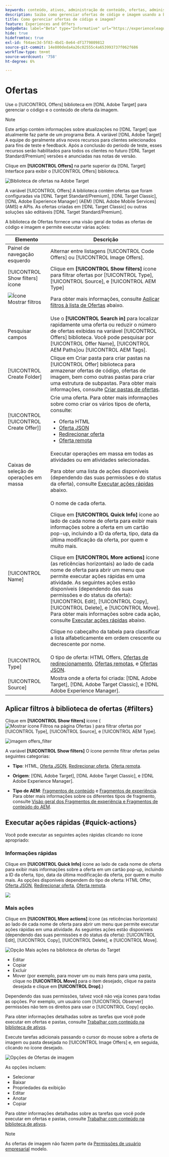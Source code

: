 ```yaml
---
keywords: conteúdo, ativos, administração de conteúdo, ofertas, administração de ativos, inserção do modo de seleção, modo de seleção
description: Saiba como gerenciar ofertas de código e imagem usando a biblioteca de ofertas.
title: Como gerenciar ofertas de código e imagem?
feature: Experiences and Offers
badgeBeta: label="Beta" type="Informative" url="https://experienceleague.adobe.com/docs/target/using/introduction/intro.html?lang=pt-BR#beta newtab=true" tooltip="O que são recursos beta no  [!DNL Adobe Target]."
hide: true
hidefromtoc: true
exl-id: f64aec3d-5f83-4bd1-8e64-df1779809812
source-git-commit: 14e800deda4a26c02555c4a653993737f062f686
workflow-type: tm+mt
source-wordcount: '758'
ht-degree: 6%

---
```


# Ofertas

Use o [!UICONTROL Offers] biblioteca em [!DNL Adobe Target] para gerenciar o código e o conteúdo de oferta da imagem.

>[!NOTE]
>
>Este artigo contém informações sobre atualizações no [!DNL Target] que atualmente faz parte de um programa Beta. A variável [!DNL Adobe Target] A equipe do geralmente ativa novos recursos para clientes selecionados para fins de teste e feedback. Após a conclusão do período de teste, esses recursos serão habilitados para todos os clientes no futuro [!DNL Target Standard/Premium] versões e anunciadas nas notas de versão.

Clique em **[!UICONTROL Offers]** na parte superior da [!DNL Target] Interface para exibir o [!UICONTROL Offers] biblioteca.

![Biblioteca de ofertas na Adobe Target](/help/main/c-experiences/c-manage-content/assets/offers-page-new.png)

A variável [!UICONTROL Offers] A biblioteca contém ofertas que foram configuradas via [!DNL Target Standard/Premium], [!DNL Target Classic], [!DNL Adobe Experience Manager] (AEM) [!DNL Adobe Mobile Services] (AMS) e APIs. As ofertas criadas em [!DNL Target Classic] ou outras soluções são editáveis [!DNL Target Standard/Premium].

A biblioteca de Ofertas fornece uma visão geral de todas as ofertas de código e imagem e permite executar várias ações:

| Elemento | Descrição |
|--- |--- |
| Painel de navegação esquerdo | Alternar entre listagens [!UICONTROL Code Offers] ou [!UICONTROL Image Offers]. |
| [!UICONTROL Show filters] ícone<P>![Ícone Mostrar filtros](/help/main/c-activities/assets/show-filters-icon.png) | Clique em **[!UICONTROL Show filters]** ícone para filtrar ofertas por [!UICONTROL Type], [!UICONTROL Source], e [!UICONTROL AEM Type]<P>Para obter mais informações, consulte [Aplicar filtros à lista de Ofertas](#filters) abaixo. |
| Pesquisar campos | Use o **[!UICONTROL Search in]** para localizar rapidamente uma oferta ou reduzir o número de ofertas exibidas na variável [!UICONTROL Offers] biblioteca. Você pode pesquisar por [!UICONTROL Offer Name], [!UICONTROL AEM Paths]ou [!UICONTROL AEM Tags]. |
| [!UICONTROL Create Folder] | Clique em Criar pasta para criar pastas na [!UICONTROL Offer] biblioteca para armazenar ofertas de código, ofertas de imagem, bem como outras pastas para criar uma estrutura de subpastas. Para obter mais informações, consulte [Criar pastas de ofertas](/help/main/c-experiences/c-manage-content/create-content-folder.md). |
| [!UICONTROL [!UICONTROL Create Offer]] | Crie uma oferta. Para obter mais informações sobre como criar os vários tipos de oferta, consulte: <ul><li>Oferta HTML</li><li>[Oferta JSON](/help/main/c-experiences/c-manage-content/create-json-offer.md)</li><li>[Redirecionar oferta](/help/main/c-experiences/c-manage-content/offer-redirect.md)</li><li>[Oferta remota](/help/main/c-experiences/c-manage-content/about-remote-offers.md)</li></ul> |
| Caixas de seleção de operações em massa | Executar operações em massa em todas as atividades ou em atividades selecionadas.<P>Para obter uma lista de ações disponíveis (dependendo das suas permissões e do status da oferta), consulte [Executar ações rápidas](#quick-actions) abaixo. |
| [!UICONTROL Name] | O nome de cada oferta.<P>Clique em **[!UICONTROL Quick Info]** ícone ao lado de cada nome de oferta para exibir mais informações sobre a oferta em um cartão pop-up, incluindo a ID da oferta, tipo, data da última modificação da oferta, por quem e muito mais.<p>Clique em **[!UICONTROL More actions]** ícone (as reticências horizontais) ao lado de cada nome de oferta para abrir um menu que permite executar ações rápidas em uma atividade. As seguintes ações estão disponíveis (dependendo das suas permissões e do status da oferta): [!UICONTROL Edit], [!UICONTROL Copy], [!UICONTROL Delete], e [!UICONTROL Move]. Para obter mais informações sobre cada ação, consulte [Executar ações rápidas](#quick-actions) abaixo.<P>Clique no cabeçalho da tabela para classificar a lista alfabeticamente em ordem crescente ou decrescente por nome. |
| [!UICONTROL Type] | O tipo de oferta: HTML Offers, [Ofertas de redirecionamento](/help/main/c-experiences/c-manage-content/offer-redirect.md), [Ofertas remotas](/help/main/c-experiences/c-manage-content/about-remote-offers.md), e [Ofertas JSON](/help/main/c-experiences/c-manage-content/create-json-offer.md). |
| [!UICONTROL Source] | Mostra onde a oferta foi criada: [!DNL Adobe Target], [!DNL Adobe Target Classic], e [!DNL Adobe Experience Manager]. |

## Aplicar filtros à biblioteca de ofertas {#filters}

Clique em **[!UICONTROL Show filters]** ícone ( ![Mostrar ícone Filtros na página Ofertas](/help/main/c-experiences/c-manage-content/assets/show-filters-icon.png) ) para filtrar ofertas por [!UICONTROL Type], [!UICONTROL Source], e [!UICONTROL AEM Type].

![imagem offers_filter](assets/offers-filter-new.png)

A variável **[!UICONTROL Show filters]** O ícone permite filtrar ofertas pelas seguintes categorias:

* **Tipo**: HTML, [Oferta JSON](/help/main/c-experiences/c-manage-content/create-json-offer.md), [Redirecionar oferta](/help/main/c-experiences/c-manage-content/offer-redirect.md), [Oferta remota](/help/main/c-experiences/c-manage-content/about-remote-offers.md).

* **Origem**: [!DNL Adobe Target], [!DNL Adobe Target Classic], e [!DNL Adobe Experience Manager].

* **Tipo de AEM**: [Fragmentos de conteúdo](/help/main/c-integrating-target-with-mac/aem/content-fragments-aem.md) e [Fragmentos de experiência](/help/main/c-integrating-target-with-mac/aem/experience-fragments-aem.md). Para obter mais informações sobre os diferentes tipos de fragmento, consulte [Visão geral dos Fragmentos de experiência e Fragmentos de conteúdo do AEM](/help/main/c-integrating-target-with-mac/aem/aem-experience-and-content-fragments.md).

## Executar ações rápidas {#quick-actions}

Você pode executar as seguintes ações rápidas clicando no ícone apropriado:

### Informações rápidas

Clique em **[!UICONTROL Quick Info]** ícone ao lado de cada nome de oferta para exibir mais informações sobre a oferta em um cartão pop-up, incluindo a ID da oferta, tipo, data da última modificação da oferta, por quem e muito mais. As opções disponíveis dependem do tipo de oferta: HTML Offer, [Oferta JSON](/help/main/c-experiences/c-manage-content/create-json-offer.md), [Redirecionar oferta](/help/main/c-experiences/c-manage-content/offer-redirect.md), [Oferta remota](/help/main/c-experiences/c-manage-content/about-remote-offers.md).

![](/help/main/c-experiences/c-manage-content/assets/quick-actions.png)

### Mais ações

Clique em **[!UICONTROL More actions]** ícone (as reticências horizontais) ao lado de cada nome de oferta para abrir um menu que permite executar ações rápidas em uma atividade. As seguintes ações estão disponíveis (dependendo das suas permissões e do status da oferta): [!UICONTROL Edit], [!UICONTROL Copy], [!UICONTROL Delete], e [!UICONTROL Move].

![Opção Mais ações na biblioteca de ofertas do Target](/help/main/c-experiences/c-manage-content/assets/more-actions.png)

* Editar
* Copiar 
* Excluir
* Mover (por exemplo, para mover um ou mais itens para uma pasta, clique no **[!UICONTROL Move]** para o item desejado, clique na pasta desejada e clique em **[!UICONTROL Drop]**.)

Dependendo das suas permissões, talvez você não veja ícones para todas as opções. Por exemplo, um usuário com [!UICONTROL Observer] permissões não tem os direitos para usar o [!UICONTROL Copy] opção.

Para obter informações detalhadas sobre as tarefas que você pode executar em ofertas e pastas, consulte [Trabalhar com conteúdo na biblioteca de ativos](/help/main/c-experiences/c-manage-content/assets-working.md).

Execute tarefas adicionais passando o cursor do mouse sobre a oferta de imagem ou pasta desejada no [!UICONTROL Image Offers] e, em seguida, clicando no ícone desejado.

![Opções de Ofertas de imagem](/help/main/c-experiences/c-manage-content/assets/image-offers-icons.png)

As opções incluem:

* Selecionar
* Baixar
* Propriedades da exibição
* Editar
* Anotar
* Copiar 

Para obter informações detalhadas sobre as tarefas que você pode executar em ofertas e pastas, consulte [Trabalhar com conteúdo na biblioteca de ativos](/help/main/c-experiences/c-manage-content/assets-working.md).

>[!NOTE]
>
>As ofertas de imagem não fazem parte da [Permissões de usuário empresarial](/help/main/administrating-target/c-user-management/property-channel/property-channel.md) modelo.

<!--

## Viewing offer definitions {#section_6B059DD121434E6292CAB393507D010E}

You can view offer definition details on a pop-up card in the [!UICONTROL Offers] library without opening the offer.

For example, the following offer definition card for an HTML offer is accessed by hovering over an offer on the [!UICONTROL Content] list, then clicking the information icon:

![offer-card-html image](assets/offer-card-html.png)

The following information is available:

* Name 
* Source 
* Type 
* Offer ID 
* Offer path 
* Last Modified

Click the [!UICONTROL Offer Usage] tab to view the activities that reference a code offer in each offer's definition pop-up card. This functionality does not apply to image offers. This way you can avoid impact to other activities while editing offers. Information includes [!UICONTROL Live Activities] and [!UICONTROL Inactive Activities].

![offer-card-usage image](assets/offer-card-usage.png)

The following offer definition card for a Redirect offer:

![offer-card-redirect image](assets/offer-card-redirect.png)

The following information is available:

* Name 
* Source 
* Type 
* Offer ID 
* Offer Path 
* Last Modified 
* Redirect URL 
* Include all URL parameters (On or Off) 
* Pass mbox session ID (On or Off)

The following offer definition card for a Remote offer:

![offer-card-remote image](assets/offer-card-remote.png)

The following information is available:

* Name 
* Source 
* Type 
* Offer ID 
* Offer Path 
* Last Modified 
* Redirect URL Type 
* Absolute or Relative URL

## Training video: The Content Repository ![Overview badge](/help/main/assets/overview.png)

This video includes information about managing offers.

* Connection between the [Experience Cloud Asset Library](https://experienceleague.adobe.com/docs/core-services/interface/assets/creative-cloud.html) and the Target Content Library 
* Custom HTML Offers 
* Custom HTML Offer in the Visual Experience Composer

>[!VIDEO](https://video.tv.adobe.com/v/17387)

-->
